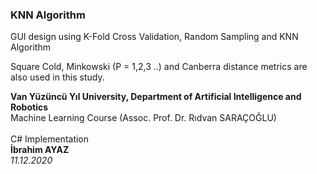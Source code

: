 <h3>KNN Algorithm</h3>
<p>GUI design using K-Fold Cross Validation, Random Sampling and KNN Algorithm</p>
<p>Square Cold, Minkowski (P = 1,2,3 ..) and Canberra distance metrics are also used in this study.</p>
<div>
<b>Van Yüzüncü Yıl University, Department of Artificial Intelligence and Robotics</b><br/>
Machine Learning Course (Assoc. Prof. Dr. Rıdvan SARAÇOĞLU)<br/>
<br>
 C# Implementation<br>
<b>İbrahim AYAZ</b> <br/> <i>11.12.2020</i>
</div>


